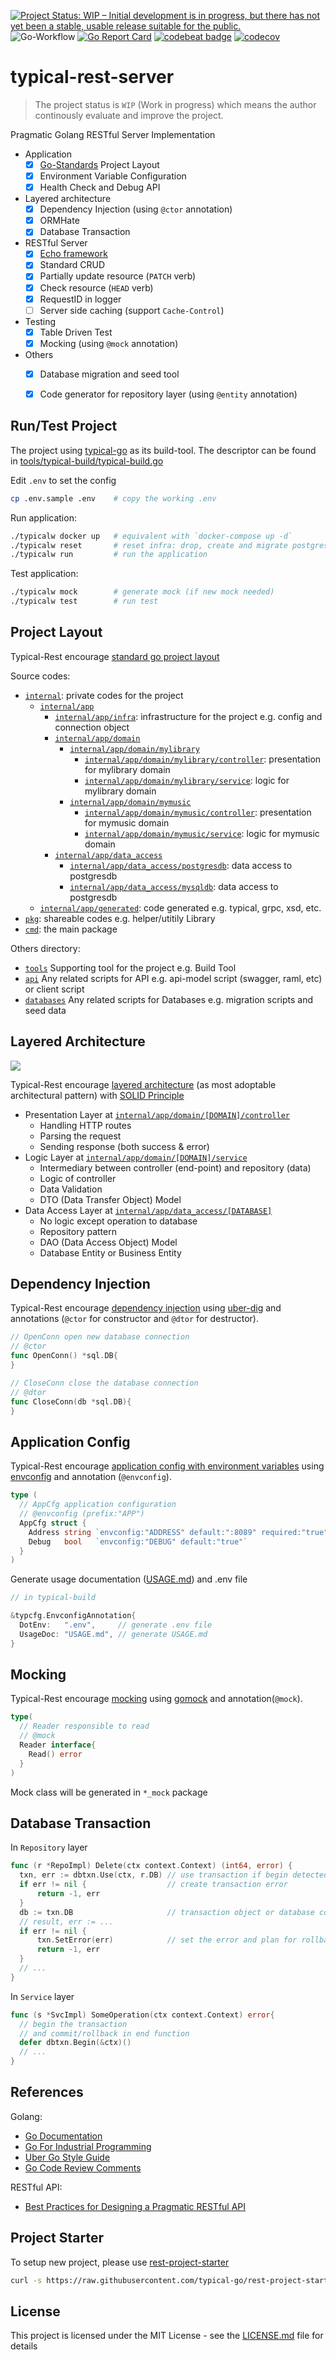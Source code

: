 [![Project Status: WIP – Initial development is in progress, but there has not yet been a stable, usable release suitable for the public.](https://www.repostatus.org/badges/latest/wip.svg)](https://www.repostatus.org/#wip)
![Go-Workflow](https://github.com/typical-go/typical-rest-server/workflows/Go/badge.svg)
[![Go Report Card](https://goreportcard.com/badge/github.com/typical-go/typical-rest-server)](https://goreportcard.com/report/github.com/typical-go/typical-rest-server)
[![codebeat badge](https://codebeat.co/badges/17e19d4b-6803-4bbb-82bb-e39fe2f1424b)](https://codebeat.co/projects/github-com-typical-go-typical-rest-server-master)
[![codecov](https://codecov.io/gh/typical-go/typical-rest-server/branch/master/graph/badge.svg)](https://codecov.io/gh/typical-go/typical-rest-server)

# typical-rest-server

> The project status is `WIP` (Work in progress) which means the author continously evaluate and improve the project.

Pragmatic Golang RESTful Server Implementation
- Application
  - [x] [Go-Standards](https://github.com/golang-standards/project-layout) Project Layout 
  - [x] Environment Variable Configuration
  - [x] Health Check and Debug API
- Layered architecture
  - [x] Dependency Injection (using `@ctor` annotation)
  - [x] ORMHate
  - [x] Database Transaction
- RESTful Server
  - [x] [Echo framework](https://echo.labstack.com/)
  - [x] Standard CRUD
  - [x] Partially update resource (`PATCH` verb)
  - [x] Check resource (`HEAD` verb)
  - [x] RequestID in logger
  - [ ] Server side caching (support `Cache-Control`)
- Testing
  - [x] Table Driven Test
  - [x] Mocking (using `@mock` annotation)
- Others
  - [x] Database migration and seed tool
  - [x] Code generator for repository layer (using `@entity` annotation)


## Run/Test Project

The project using [typical-go](https://github.com/typical-go/typical-go) as its build-tool. The descriptor can be found in [tools/typical-build/typical-build.go](tools/typical-build/typical-build.go)

Edit `.env` to set the config
```bash
cp .env.sample .env    # copy the working .env
```

Run application:
```bash
./typicalw docker up   # equivalent with `docker-compose up -d`
./typicalw reset       # reset infra: drop, create and migrate postgres database 
./typicalw run         # run the application
```

Test application:
```bash
./typicalw mock        # generate mock (if new mock needed)
./typicalw test        # run test 
```

## Project Layout

Typical-Rest encourage [standard go project layout](https://github.com/golang-standards/project-layout)

Source codes:
- [`internal`](internal): private codes for the project
  - [`internal/app`](internal/app) 
    - [`internal/app/infra`](internal/app/infra): infrastructure for the project e.g. config and connection object
    - [`internal/app/domain`](internal/app/domain) 
      - [`internal/app/domain/mylibrary`](internal/app/domain/mylibrary)
        - [`internal/app/domain/mylibrary/controller`](internal/app/domain/mylibrary/controller): presentation for mylibrary domain
        - [`internal/app/domain/mylibrary/service`](internal/app/domain/mylibrary/service): logic for mylibrary domain
      - [`internal/app/domain/mymusic`](internal/app/domain/mymusic)
        - [`internal/app/domain/mymusic/controller`](internal/app/domain/mymusic/controller): presentation for mymusic domain
        - [`internal/app/domain/mymusic/service`](internal/app/domain/mymusic/service): logic for mymusic domain
    - [`internal/app/data_access`](internal/app/data_access)
      - [`internal/app/data_access/postgresdb`](internal/app/data_access/postgresdb): data access to postgresdb
      - [`internal/app/data_access/mysqldb`](internal/app/data_access/mysqldb): data access to postgresdb
  - [`internal/app/generated`](internal/generated): code generated e.g. typical, grpc, xsd, etc.
- [`pkg`](pkg): shareable codes e.g. helper/utitily Library
- [`cmd`](cmd): the main package

Others directory:
- [`tools`](tool) Supporting tool for the project e.g. Build Tool
- [`api`](api) Any related scripts for API e.g. api-model script (swagger, raml, etc) or client script
- [`databases`](database) Any related scripts for Databases e.g. migration scripts and seed data


## Layered Architecture

<img src="architecture.png"  style="max-width:450px;"/>

Typical-Rest encourage [layered architecture](https://en.wikipedia.org/wiki/Multitier_architecture) (as most adoptable architectural pattern) with [SOLID Principle](https://en.wikipedia.org/wiki/SOLID) 

- Presentation Layer at [`internal/app/domain/[DOMAIN]/controller`](internal/server/controller)
  - Handling HTTP routes
  - Parsing the request
  - Sending response (both success & error)
- Logic Layer at [`internal/app/domain/[DOMAIN]/service`](internal/server/service)
  - Intermediary between controller (end-point) and repository (data)
  - Logic of controller
  - Data Validation
  - DTO (Data Transfer Object) Model
- Data Access Layer at [`internal/app/data_access/[DATABASE]`](internal/server/repository)
  - No logic except operation to database
  - Repository pattern
  - DAO (Data Access Object) Model
  - Database Entity or Business Entity

## Dependency Injection

Typical-Rest encourage [dependency injection](https://en.wikipedia.org/wiki/Dependency_injection) using [uber-dig](https://github.com/uber-go/dig) and annotations (`@ctor` for constructor and `@dtor` for destructor).

```go
// OpenConn open new database connection
// @ctor
func OpenConn() *sql.DB{
}
```

```go
// CloseConn close the database connection
// @dtor
func CloseConn(db *sql.DB){
}
```

## Application Config

Typical-Rest encourage [application config with environment variables](https://12factor.net/config) using [envconfig](https://github.com/kelseyhightower/envconfig) and annotation (`@envconfig`). 

```go
type (
  // AppCfg application configuration
  // @envconfig (prefix:"APP")
  AppCfg struct {
    Address string `envconfig:"ADDRESS" default:":8089" required:"true"`
    Debug   bool   `envconfig:"DEBUG" default:"true"`
  }
)
```

Generate usage documentation ([USAGE.md](USAGE.md)) and .env file 
```go
// in typical-build

&typcfg.EnvconfigAnnotation{
  DotEnv:   ".env",     // generate .env file
  UsageDoc: "USAGE.md", // generate USAGE.md
}
```

## Mocking

Typical-Rest encourage [mocking](https://en.wikipedia.org/wiki/Mock_object) using [gomock](https://github.com/golang/mock) and annotation(`@mock`). 

```go
type(
  // Reader responsible to read
  // @mock
  Reader interface{
    Read() error
  }
)
```

Mock class will be generated in `*_mock` package

## Database Transaction

In `Repository` layer
```go
func (r *RepoImpl) Delete(ctx context.Context) (int64, error) {
  txn, err := dbtxn.Use(ctx, r.DB) // use transaction if begin detected 
  if err != nil {                  // create transaction error
      return -1, err
  }
  db := txn.DB                     // transaction object or database connection
  // result, err := ...
  if err != nil {
      txn.SetError(err)            // set the error and plan for rollback
      return -1, err
  }
  // ...
}
```

In `Service` layer
```go
func (s *SvcImpl) SomeOperation(ctx context.Context) error{
  // begin the transaction 
  // and commit/rollback in end function
  defer dbtxn.Begin(&ctx)()  
  // ...
}
```


## References

Golang:
- [Go Documentation](https://golang.org/doc/)
- [Go For Industrial Programming](https://peter.bourgon.org/go-for-industrial-programming/)
- [Uber Go Style Guide](https://github.com/uber-go/guide)
- [Go Code Review Comments](https://github.com/golang/go/wiki/CodeReviewComments)

RESTful API:
- [Best Practices for Designing a Pragmatic RESTful API](https://www.vinaysahni.com/best-practices-for-a-pragmatic-restful-api)

## Project Starter

To setup new project, please use [rest-project-starter](https://github.com/typical-go/rest-project-starter)
```bash
curl -s https://raw.githubusercontent.com/typical-go/rest-project-starter/master/setup.sh | bash -s [project_name] [package_name]
```

## License

This project is licensed under the MIT License - see the [LICENSE.md](LICENSE.md) file for details